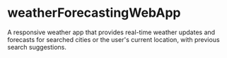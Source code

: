 # weatherForecastingWebApp
A responsive weather app that provides real-time weather updates and forecasts for searched cities or the user's current location, with previous search suggestions.
